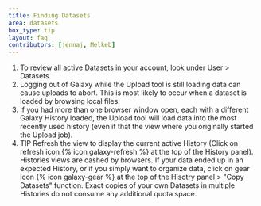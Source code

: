 ```yaml
---
title: Finding Datasets
area: datasets
box_type: tip
layout: faq
contributors: [jennaj, Melkeb]
---
```



1. To review all active Datasets in your account, look under User > Datasets.
2. Logging out of Galaxy while the Upload tool is still loading data can cause uploads to abort. This is most likely to occur when a dataset is loaded by browsing local files.
3. If you had more than one browser window open, each with a different Galaxy History loaded, the Upload tool will load data into the most recently used history (even if that the view where you originally started the Upload job).
4. TIP Refresh the view to display the current active History (Click on refresh icon {% icon galaxy-refresh %} at the top of the History panel). Histories views are cashed by browsers. If your data ended up in an expected History, or if you simply want to organize data, click on gear icon {% icon galaxy-gear %} at the top of the Hisotry panel > "Copy Datasets" function. Exact copies of your own Datasets in multiple Histories do not consume any additional quota space.
